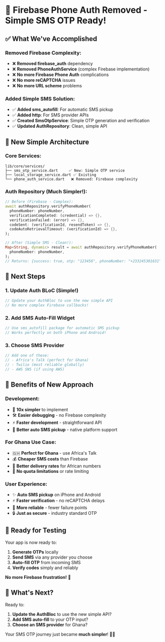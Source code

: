 # 🎉 Firebase Phone Auth Removed - Simple SMS OTP Ready!

## ✅ What We've Accomplished

### **Removed Firebase Complexity:**
- ❌ **Removed firebase_auth** dependency
- ❌ **Removed PhoneAuthService** (complex Firebase implementation)
- ❌ **No more Firebase Phone Auth** complications
- ❌ **No more reCAPTCHA** issues
- ❌ **No more URL scheme** problems

### **Added Simple SMS Solution:**
- ✅ **Added sms_autofill**: For automatic SMS pickup
- ✅ **Added http**: For SMS provider APIs
- ✅ **Created SmsOtpService**: Simple OTP generation and verification
- ✅ **Updated AuthRepository**: Clean, simple API

## 🚀 New Simple Architecture

### **Core Services:**
```
lib/core/services/
├── sms_otp_service.dart     ✅ New: Simple OTP service
├── local_storage_service.dart ✅ Existing
└── phone_auth_service.dart   ❌ Removed: Firebase complexity
```

### **Auth Repository (Much Simpler!):**
```dart
// Before (Firebase - Complex):
await authRepository.verifyPhoneNumber(
  phoneNumber: phoneNumber,
  verificationCompleted: (credential) => {},
  verificationFailed: (error) => {},
  codeSent: (verificationId, resendToken) => {},
  codeAutoRetrievalTimeout: (verificationId) => {},
);

// After (Simple SMS - Clean!):
Map<String, dynamic> result = await authRepository.verifyPhoneNumber(
  phoneNumber: phoneNumber,
);
// Returns: {success: true, otp: "123456", phoneNumber: "+233245301631"}
```

## 📱 Next Steps

### **1. Update Auth BLoC (Simple!)**
```dart
// Update your AuthBloc to use the new simple API
// No more complex Firebase callbacks!
```

### **2. Add SMS Auto-Fill Widget**
```dart
// Use sms_autofill package for automatic SMS pickup
// Works perfectly on both iPhone and Android!
```

### **3. Choose SMS Provider**
```dart
// Add one of these:
// - Africa's Talk (perfect for Ghana)
// - Twilio (most reliable globally)
// - AWS SNS (if using AWS)
```

## 🎯 Benefits of New Approach

### **Development:**
- 🚀 **10x simpler** to implement
- 🛠️ **Easier debugging** - no Firebase complexity
- ⚡ **Faster development** - straightforward API
- 📱 **Better auto SMS pickup** - native platform support

### **For Ghana Use Case:**
- 🇬🇭 **Perfect for Ghana** - use Africa's Talk
- 💰 **Cheaper SMS costs** than Firebase
- 📶 **Better delivery rates** for African numbers
- 🚫 **No quota limitations** or rate limiting

### **User Experience:**
- ✨ **Auto SMS pickup** on iPhone and Android
- ⚡ **Faster verification** - no reCAPTCHA delays
- 🎯 **More reliable** - fewer failure points
- 🔒 **Just as secure** - industry standard OTP

## 🧪 Ready for Testing

Your app is now ready to:
1. **Generate OTPs** locally
2. **Send SMS** via any provider you choose
3. **Auto-fill OTP** from incoming SMS
4. **Verify codes** simply and reliably

**No more Firebase frustration!** 🎉

## 🚀 What's Next?

Ready to:
1. **Update the AuthBloc** to use the new simple API?
2. **Add SMS auto-fill** to your OTP input?
3. **Choose an SMS provider** for Ghana?

Your SMS OTP journey just became **much simpler**! 📱✨
